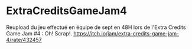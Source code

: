 # ExtraCreditsGameJam4
Reupload du jeu effectué en équipe de sept en 48H lors de l'Extra Credits Game Jam #4 : Oh! Scrap!. https://itch.io/jam/extra-credits-game-jam-4/rate/432457
